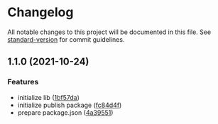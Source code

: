 # Changelog

All notable changes to this project will be documented in this file. See [standard-version](https://github.com/conventional-changelog/standard-version) for commit guidelines.

## 1.1.0 (2021-10-24)


### Features

* initialize lib ([1bf57da](https://github.com/JonDotsoy/throttle-async/commit/1bf57da65c56fa487af4b94cb4d08561a7fc2b93))
* initialize publish package ([fc84d4f](https://github.com/JonDotsoy/throttle-async/commit/fc84d4ff8f4570403408523bad327fa4a74b6995))
* prepare package.json ([4a39551](https://github.com/JonDotsoy/throttle-async/commit/4a39551b9fdcf1ef095edba622fb054ce31eb45c))
